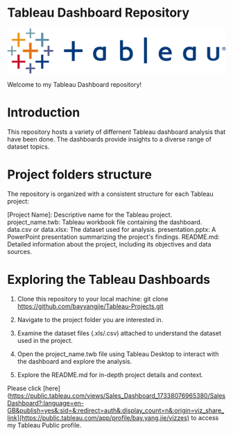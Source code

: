 # Tableau Dashboard Repository

![Alt text](tableau-software-logo-5oxtp9rcza9gweeu.png)

Welcome to my Tableau Dashboard repository!

# Introduction
This repository hosts a variety of differnent Tableau dashboard analysis that have been done. The dashboards provide insights to a diverse range of dataset topics. 

# Project folders structure
The repository is organized with a consistent structure for each Tableau project:

[Project Name]: Descriptive name for the Tableau project.
project_name.twb: Tableau workbook file containing the dashboard.
data.csv or data.xlsx: The dataset used for analysis.
presentation.pptx: A PowerPoint presentation summarizing the project's findings.
README.md: Detailed information about the project, including its objectives and data sources.

# Exploring the Tableau Dashboards
1. Clone this repository to your local machine:
git clone https://github.com/bayyangjie/Tableau-Projects.git

2. Navigate to the project folder you are interested in.

3. Examine the dataset files (.xls/.csv) attached to understand the dataset used in the project.

4. Open the project_name.twb file using Tableau Desktop to interact with the dashboard and explore the analysis.

5. Explore the README.md for in-depth project details and context.

Please click [here](https://public.tableau.com/views/Sales_Dashboard_17338076965380/SalesDashboard?:language=en-GB&publish=yes&:sid=&:redirect=auth&:display_count=n&:origin=viz_share_link](https://public.tableau.com/app/profile/bay.yang.jie/vizzes) to access my Tableau Public profile. 
